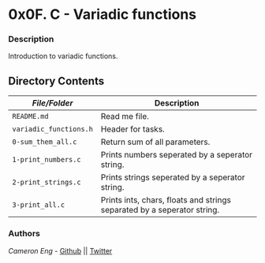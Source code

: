 # 0x0F. C - Variadic functions
### Description
Introduction to variadic functions.

## Directory Contents

|   ***File/Folder***    |  **Description**                       |
|---------------|---------------------------------------|
| `README.md` |  Read me file. |
| `variadic_functions.h` | Header for tasks. |
| `0-sum_them_all.c` | Return sum of all parameters. |
| `1-print_numbers.c` | Prints numbers seperated by a seperator string. |
| `2-print_strings.c` | Prints strings seperated by a seperator string. |
| `3-print_all.c` | Prints ints, chars, floats and strings separated by a seperator string. |

### Authors
*Cameron Eng* - [Github](https://github.com/c_eng/) || [Twitter](https://twitter.com/c33Eng)
